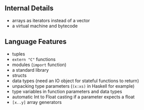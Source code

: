
## Internal Details

- arrays as iterators instead of a vector
- a virtual machine and bytecode

## Language Features

- tuples
- `extern "C"` functions
- modules (`import` function)
- a standard library
- structs
- data types (need an IO object for stateful functions to return)
- unpacking type parameters (`(x:xs)` in Haskell for example)
- type variables in function parameters and data types
- automatic Int to Float casting if a parameter expects a float
- `[x..y]` array generators
